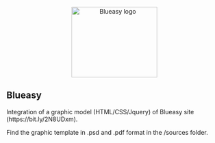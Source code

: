 <p align="center">
  <a href="https://mathieu-be-blueasy.netlify.app/">
    <img src="https://mathieu-be-blueasy.netlify.app/img/blueasy-black.svg" alt="Blueasy logo" width="200" height="165">
  </a>
</p>

## Blueasy
<p>Integration of a graphic model (HTML/CSS/Jquery) of Blueasy site (https://bit.ly/2N8UDxm).</p>
<p>Find the graphic template in .psd and .pdf format in the /sources folder.</p>
